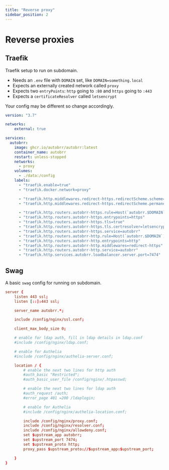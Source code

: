 ```yaml
---
title: "Reverse proxy"
sidebar_position: 2
---
```


# Reverse proxies

## Traefik

Traefik setup to run on subdomain. 

* Needs an `.env` file with `DOMAIN` set, like `DOMAIN=something.local`
* Expects an externally created network called `proxy`
* Expects two `entryPoints`: `http` going to `:80` and `https` going to `:443`
* Expects a `certificateResolver` called `letsencrypt`

Your config may be different so change accordingly.

```yaml title="docker-compose.yml"
version: "3.7"

networks:                                                                                                                                                                                                             proxy:
    external: true

services:
  autobrr:
    image: ghcr.io/autobrr/autobrr:latest
    container_name: autobrr
    restart: unless-stopped
    networks:
      - proxy
    volumes:
      - ./data:/config
    labels:
      - "traefik.enable=true"
      - "traefik.docker.network=proxy"

      - "traefik.http.middlewares.redirect-https.redirectScheme.scheme=https"
      - "traefik.http.middlewares.redirect-https.redirectScheme.permanent=true"

      - "traefik.http.routers.autobrr-https.rule=Host(`autobrr.$DOMAIN`)"
      - "traefik.http.routers.autobrr-https.entrypoints=https"
      - "traefik.http.routers.autobrr-https.tls=true"
      - "traefik.http.routers.autobrr-https.tls.certresolver=letsencrypt"
      - "traefik.http.routers.autobrr-https.service=autobrr"
      - "traefik.http.routers.autobrr-http.rule=Host(`autobrr.$DOMAIN`)"
      - "traefik.http.routers.autobrr-http.entrypoints=http"
      - "traefik.http.routers.autobrr-http.middlewares=redirect-https"
      - "traefik.http.routers.autobrr-http.service=autobrr"
      - "traefik.http.services.autobrr.loadbalancer.server.port=7474"
```

## Swag

A basic `swag` config for running on subdomain.

```conf
server {
    listen 443 ssl;
    listen [::]:443 ssl;

    server_name autobrr.*;

    include /config/nginx/ssl.conf;

    client_max_body_size 0;

    # enable for ldap auth, fill in ldap details in ldap.conf
    #include /config/nginx/ldap.conf;

    # enable for Authelia
    #include /config/nginx/authelia-server.conf;

    location / {
        # enable the next two lines for http auth
        #auth_basic "Restricted";
        #auth_basic_user_file /config/nginx/.htpasswd;

        # enable the next two lines for ldap auth
        #auth_request /auth;
        #error_page 401 =200 /ldaplogin;

        # enable for Authelia
        #include /config/nginx/authelia-location.conf;

        include /config/nginx/proxy.conf;
        include /config/nginx/resolver.conf;
        include /config/nginx/allowdeny.conf;
        set $upstream_app autobrr;
        set $upstream_port 7474;
        set $upstream_proto http;
        proxy_pass $upstream_proto://$upstream_app:$upstream_port;

    }
}
```